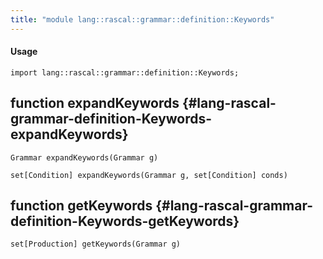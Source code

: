 ```yaml
---
title: "module lang::rascal::grammar::definition::Keywords"
---
```


#### Usage

`import lang::rascal::grammar::definition::Keywords;`


## function expandKeywords {#lang-rascal-grammar-definition-Keywords-expandKeywords}

```rascal
Grammar expandKeywords(Grammar g)

set[Condition] expandKeywords(Grammar g, set[Condition] conds)

```

## function getKeywords {#lang-rascal-grammar-definition-Keywords-getKeywords}

```rascal
set[Production] getKeywords(Grammar g)

```

